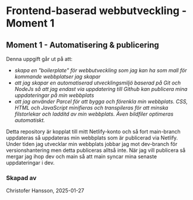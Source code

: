 # Frontend-baserad webbutveckling - Moment 1
## Moment 1 - Automatisering & publicering
Denna uppgift går ut på att:
  * *skapa en "boilerplate" för webbutveckling som jag kan ha som mall för kommande webbplatser jag skapar*
  * *att jag skapar en automatiserad utvecklingsmiljö baserad på Git och NodeJs så att jag endast via uppdatering till Github kan publicera mina uppdateringar på min webbplats*
  * *att jag använder Parcel för att bygga och förenkla min webbplats. CSS, HTML och JavaScript minifieras och transpileras för att minska filstorlekar och ladditd av min webbplats. Även bildfiler optimeras automatiskt.*

Detta repository är kopplat till mitt Netlify-konto och så fort main-branch uppdateras så uppdateras min webbplats som är publicerad via Netlify. Under tiden jag utvecklar min webbplats jobbar jag mot dev-branch för versionshantering men detta publiceras alltså inte. När jag vill publicera så mergar jag ihop dev och main så att main syncar mina senaste uppdateringar i dev.


### Skapad av
Christofer Hansson, 2025-01-27
